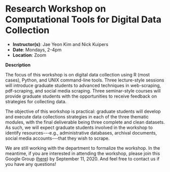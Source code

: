 # Research Workshop on Computational Tools for Digital Data Collection

* **Instructor(s)**: Jae Yeon Kim and Nick Kuipers
* **Date**: Mondays, 2-4pm
* **Location**: Zoom

**Description**

The focus of this workshop is on digital data collection using R (most cases), Python, and UNIX command-line tools. Three lecture-style sessions will introduce graduate students to advanced techniques in web-scraping, pdf-scraping, and social media scraping. Three seminar-style courses will provide graduate students with the opportunities to receive feedback on strategies for collecting data. 

The objective of this workshop is practical: graduate students will develop and execute data collections strategies in each of the three thematic modules, with the final deliverable being three complete and clean datasets. As such, we will expect graduate students involved in the workshop to identify resources---e.g., administrative databases, archival documents, social media accounts---that they wish to scrape.

We are still working with the department to formalize the workshop. In the meantime, if you are interested in attending the workshop, please join this Google Group ([here](https://groups.google.com/g/digital_data_collection_workshop)) by September 11, 2020. And feel free to contact us if you have any questions!
